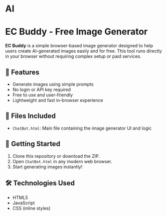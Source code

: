 # AI
# EC Buddy - Free Image Generator

**EC Buddy** is a simple browser-based image generator designed to help users create AI-generated images easily and for free. This tool runs directly in your browser without requiring complex setup or paid services.

## 🌟 Features

- Generate images using simple prompts
- No login or API key required
- Free to use and user-friendly
- Lightweight and fast in-browser experience

## 📁 Files Included

- `ChatBot.html`: Main file containing the image generator UI and logic

## 🚀 Getting Started

1. Clone this repository or download the ZIP.
2. Open `ChatBot.html` in any modern web browser.
3. Start generating images instantly!

## 🛠️ Technologies Used

- HTML5
- JavaScript
- CSS (inline styles)

